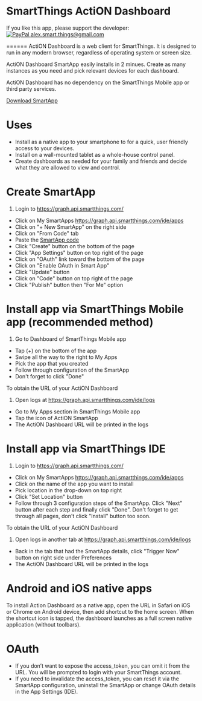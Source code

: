 SmartThings ActiON Dashboard
======

If you like this app, please support the developer:<br/> [![PayPal](https://www.paypalobjects.com/en_US/i/btn/btn_donate_SM.gif) alex.smart.things@gmail.com](https://www.paypal.com/cgi-bin/webscr?cmd=_s-xclick&hosted_button_id=A5K5L44TEF77U)

======
ActiON Dashboard is a web client for SmartThings. It is designed to run in any modern browser, regardless of operating system or screen size.

ActiON Dashboard SmartApp easily installs in 2 minues. Create as many instances as you need and pick relevant devices for each dashboard.

ActiON Dashboard has no dependency on the SmartThings Mobile app or third party services.

[Download SmartApp](https://github.com/625alex/ActiON-Dashboard/blob/master/app-v4/ActiON4SmartApp.groovy)

Uses
======
* Install as a native app to your smartphone to for a quick, user friendly access to your devices.
* Install on a wall-mounted tablet as a whole-house control panel.
* Create dashboards as needed for your family and friends and decide what they are allowed to view and control.

Create SmartApp
======
1. Login to https://graph.api.smartthings.com/
* Click on My SmartApps https://graph.api.smartthings.com/ide/apps
* Click on "+ New SmartApp" on the right side
* Click on "From Code" tab
* Paste the <a href="https://github.com/625alex/ActiON-Dashboard/blob/master/app-v4/ActiON4SmartApp.groovy" target="_blank">SmartApp code</a>
* Click "Create" button on the bottom of the page
* Click "App Settings" button on top right of the page
* Click on "OAuth" link toward the bottom of the page
* Click on "Enable OAuth in Smart App"
* Click "Update" button
* Click on "Code" button on top right of the page
* Click "Publish" button then "For Me" option

Install app via SmartThings Mobile app (recommended method)
======

1. Go to Dashboard of SmartThings Mobile app
* Tap (+) on the bottom of the app
* Swipe all the way to the right to My Apps
* Pick the app that you created
* Follow through configuration of the SmartApp
* Don't forget to click "Done"

To obtain the URL of your ActiON Dashboard

1. Open logs at https://graph.api.smartthings.com/ide/logs 
* Go to My Apps section in SmartThings Mobile app
* Tap the icon of ActiON SmartApp
* The ActiON Dashboard URL will be printed in the logs

Install app via SmartThings IDE
======

1. Login to https://graph.api.smartthings.com/
* Click on My SmartApps https://graph.api.smartthings.com/ide/apps
* Click on the name of the app you want to install
* Pick location in the drop-down on top right
* Click "Set Location" button
* Follow through 3 configuration steps of the SmartApp. Click "Next" button after each step and finally click "Done". Don't forget to get through all pages, don't click "Install" button too soon.

To obtain the URL of your ActiON Dashboard

1. Open logs in another tab at https://graph.api.smartthings.com/ide/logs
* Back in the tab that had the SmartApp details, click "Trigger Now" button on right side under Preferences
* The ActiON Dashboard URL will be printed in the logs

Android and iOS native apps
=====
To install Action Dashboard as a native app, open the URL in Safari on iOS or Chrome on Android device, then add shortcut to the home screen. When the shortcut icon is tapped, the dashboard launches as a full screen native application (without toolbars).

OAuth
=====
* If you don’t want to expose the access_token, you can omit it from the URL. You will be prompted to login with your SmartThings account.
* If you need to invalidate the access_token, you can reset it via the SmartApp configuration, uninstall the SmartApp or change OAuth details in the App Settings (IDE).
